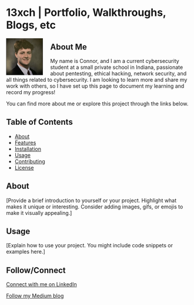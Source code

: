 # 13xch | Portfolio, Walkthroughs, Blogs, etc

<img src="https://github.com/13xch/13xch.github.io/blob/main/webcontent/images/headshot.jpg" alt="Headshot" align="left" width="100" style="margin-right: 20px;">

## About Me 

My name is Connor, and I am a current cybersecurity student at a small private school in Indiana, passionate about pentesting, ethical hacking, network security, and all things related to cybersecurity. I am looking to learn more and share my work with others, so I have set up this page to document my learning and record my progress!

You can find more about me or explore this project through the links below.

## Table of Contents

- [About](https://13xch.github.io/about)
- [Features](#features)
- [Installation](#installation)
- [Usage](#usage)
- [Contributing](#contributing)
- [License](#license)

## About

[Provide a brief introduction to yourself or your project. Highlight what makes it unique or interesting. Consider adding images, gifs, or emojis to make it visually appealing.]

## Usage

[Explain how to use your project. You might include code snippets or examples here.]

## Follow/Connect

[Connect with me on LinkedIn](https://www.linkedin.com/in/heitmanconnor/)

[Follow my Medium blog](https://medium.com/@13xch)
